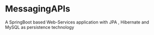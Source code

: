 # MessagingAPIs

A SpringBoot based Web-Services application with JPA , Hibernate and MySQL as persistence technology
